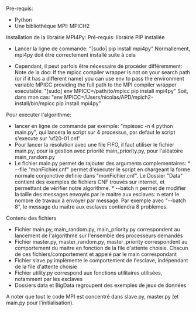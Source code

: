 Pre-requis:
* Python
* Une bibliothèque MPI: MPICH2

Installation de la librairie MPI4Py:
Pré-requis: librairie PIP installée
* Lancer la ligne de commande: "[sudo] pip install mpi4py"
Normallement, mpi4py doit être correctement installé suite à cela

* Cependant, il peut parfois être nécessaire de procéder différemment:
Note de la doc:  If the mpicc compiler wrapper is not on your search path (or if it has a different name) you can use env to pass the environment variable MPICC providing the full path to the MPI compiler wrapper executable:
"[sudo] env MPICC=/path/to/mpicc pip install mpi4py"
Soit, dans mon cas: "env MPICC=/Users/nicolas/APD/mpich2-install/bin/mpicc pip install mpi4py"


Pour executer l'algorithme:
* lancer en ligne de commande par exemple: "mpiexec -n 4 python main.py", qui lancera le script sur 4 processus, par defaut le script s'execute sur 'uf20-01.cnf'
* Pour lancer la résolution avec une file FIFO, il faut utiliser le fichier main.py, pour la gestion avec priorité main_priority.py, pour l'aléatoire main_random.py
* Le fichier main.py permet de rajouter des arguments complementaires:
		* --file "monFichier.cnf" permet d'executer le script en chargeant la forme normale conjonctive definie dans "monFichier.cnf". Le Dossier "Data" contient des exemples de fichiers CNF trouvés sur internet, et permettant de vérifier notre algorithme.
		* --batch n permet de modifier la taille des messages envoyés par le maitre aux esclaves: n etant le nombre de travaux à envoyer par message. Par exemple avec "--batch 8", le message du maitre aux esclaves contiendra 8 problemes.

Contenu des fichiers
* Fichier main.py, main_random.py, main_priority.py correspondent au lancement de l'algorithme sur l'ensemble des processeurs demandés
* Fichier master.py, master_random.py, master_priority correspondent au comportement du maitre en fonction de la file d'attente choisie. Chacun de ces fichiers/comportement et appelé par le main correspondant
* Fichier slave.py implémente le comportement de l'esclave, indépendant de la file d'attente choisie
* Fichier utility.py correspond aux fonctions utilitaires utilisées, notamment par les esclaves
* Dossiers data et BigData regroupent des exemples de jeux de données

A noter que tout le code MPI est concentré dans slave.py, master.py (et main.py pour l'initialisation).
